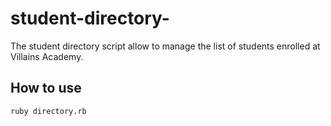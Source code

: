 # student-directory-

The student directory script allow to manage the list of students enrolled at Villains Academy.

## How to use ##

``` shell
ruby directory.rb
```
